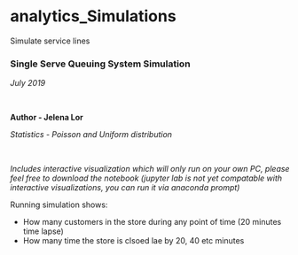 # analytics_Simulations
Simulate service lines


### Single Serve Queuing System Simulation
*July 2019*

<br>

**Author - Jelena Lor**

*Statistics - Poisson and Uniform distribution*

<br>


*Includes interactive visualization which will only run on your own PC, please feel free to download the notebook*
*(jupyter lab is not yet compatable with interactive visualizations, you can run it via anaconda prompt)*


Running simulation shows:
- How many customers in the store during any point of time (20 minutes time lapse)
- How many time the store is clsoed lae by 20, 40 etc minutes

<br>

